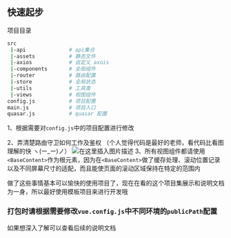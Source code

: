 ## 快速起步
项目目录
```sh
src
 |-api 				# api集合
 |-assets			# 静态文件
 |-axios			# 自定义 axois
 |-components 		# 全局组件
 |-router			# 路由配置
 |-store			# 全局状态
 |-utils			# 工具类
 |-views			# 视图组件
config.js			# 项目配置
main.js				# 项目入口
quasar.js			# quasar 配置
```

1、根据需要对```config.js```中的项目配置进行修改

2、弄清楚路由守卫如何工作及鉴权
（个人觉得代码是最好的老师，看代码比看图理解的快 ヽ(ー_ー)ノ）
![在这里插入图片描述](https://img-blog.csdnimg.cn/20201119170329453.png?x-oss-process=image/watermark,type_ZmFuZ3poZW5naGVpdGk,shadow_10,text_aHR0cHM6Ly9ibG9nLmNzZG4ubmV0L3FxXzQxOTEyMzk4,size_16,color_FFFFFF,t_70#pic_center)
3、所有视图组件都请使用```<BaseContent>```作为根元素，因为在```<BaseContent>```做了缓存处理、滚动位置记录以及不同屏幕尺寸的适配，而且能使页面的滚动区域保持在特定的范围内

做了这些事情基本可以愉快的使用项目了，现在在看的这个项目集展示和说明文档为一身，所以最好使用模板项目来进行开发哦 

### 打包时请根据需要修改```vue.config.js```中不同环境的```publicPath```配置

如果想深入了解可以查看后续的说明文档




